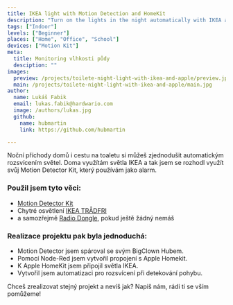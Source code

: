 ```yaml
---
title: IKEA light with Motion Detection and HomeKit
description: "Turn on the lights in the night automatically with IKEA and Apple HomeKit!"
tags: ["Indoor"]
levels: ["Beginner"]
places: ["Home", "Office", "School"]
devices: ["Motion Kit"]
meta:
  title: Monitoring vlhkosti půdy
  desciption: ""
images:
  preview: /projects/toilete-night-light-with-ikea-and-apple/preview.jpg
  main: /projects/toilete-night-light-with-ikea-and-apple/main.jpg
author:
  name: Lukáš Fabik
  email: lukas.fabik@hardwario.com
  image: /authors/lukas.jpg
  github:
    name: hubmartin
    link: https://github.com/hubmartin

---
```


Noční příchody domů i cestu na toaletu si můžeš zjednodušit automatickým rozsvícením světel. Doma využítám světla IKEA a tak jsem se rozhodl využít svůj Motion Detector Kit, který používám jako alarm.

### Použil jsem tyto věci:

* [Motion Detector Kit](https://shop.bigclown.com/motion-detector-kit/)
* Chytré osvětlení [IKEA TRÅDFRI](https://www.ikea.com/cz/cs/catalog/categories/departments/lighting/smart_lighting/)
* a samozřejmě [Radio Dongle](https://shop.bigclown.com/radio-dongle/), pokud ještě žádný nemáš

### Realizace projektu pak byla jednoduchá:

* Motion Detector jsem spároval se svým BigClown Hubem.
* Pomocí Node-Red jsem vytvořil propojení s Apple Homekit.
* K Apple HomeKit jsem připojil světla IKEA.
* Vytvořil jsem automatizaci pro rozsvícení při detekování pohybu.

Chceš zrealizovat stejný projekt a nevíš jak? Napiš nám, rádi ti se vším pomůžeme!
